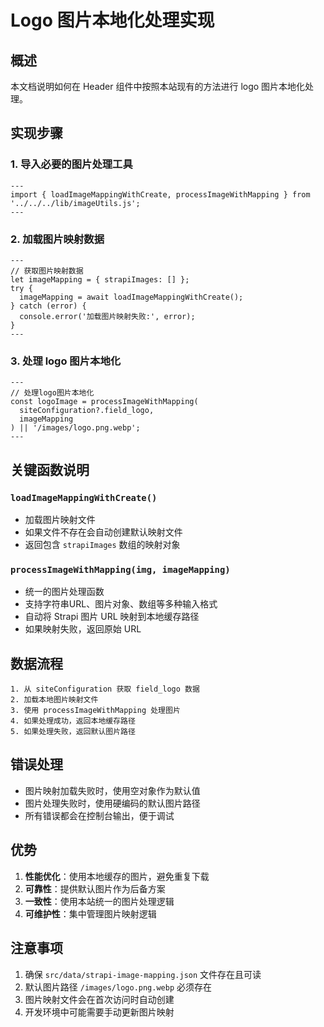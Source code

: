 # Logo 图片本地化处理实现

## 概述

本文档说明如何在 Header 组件中按照本站现有的方法进行 logo 图片本地化处理。

## 实现步骤

### 1. 导入必要的图片处理工具

```astro
---
import { loadImageMappingWithCreate, processImageWithMapping } from '../../../lib/imageUtils.js';
---
```

### 2. 加载图片映射数据

```astro
---
// 获取图片映射数据
let imageMapping = { strapiImages: [] };
try {
  imageMapping = await loadImageMappingWithCreate();
} catch (error) {
  console.error('加载图片映射失败:', error);
}
---
```

### 3. 处理 logo 图片本地化

```astro
---
// 处理logo图片本地化
const logoImage = processImageWithMapping(
  siteConfiguration?.field_logo, 
  imageMapping
) || '/images/logo.png.webp';
---
```

## 关键函数说明

### `loadImageMappingWithCreate()`
- 加载图片映射文件
- 如果文件不存在会自动创建默认映射文件
- 返回包含 `strapiImages` 数组的映射对象

### `processImageWithMapping(img, imageMapping)`
- 统一的图片处理函数
- 支持字符串URL、图片对象、数组等多种输入格式
- 自动将 Strapi 图片 URL 映射到本地缓存路径
- 如果映射失败，返回原始 URL

## 数据流程

```
1. 从 siteConfiguration 获取 field_logo 数据
2. 加载本地图片映射文件
3. 使用 processImageWithMapping 处理图片
4. 如果处理成功，返回本地缓存路径
5. 如果处理失败，返回默认图片路径
```

## 错误处理

- 图片映射加载失败时，使用空对象作为默认值
- 图片处理失败时，使用硬编码的默认图片路径
- 所有错误都会在控制台输出，便于调试

## 优势

1. **性能优化**：使用本地缓存的图片，避免重复下载
2. **可靠性**：提供默认图片作为后备方案
3. **一致性**：使用本站统一的图片处理逻辑
4. **可维护性**：集中管理图片映射逻辑

## 注意事项

1. 确保 `src/data/strapi-image-mapping.json` 文件存在且可读
2. 默认图片路径 `/images/logo.png.webp` 必须存在
3. 图片映射文件会在首次访问时自动创建
4. 开发环境中可能需要手动更新图片映射

